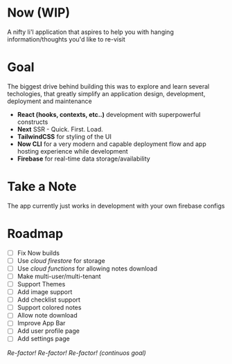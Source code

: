 # Now (WIP)
A nifty li'l application that aspires to help you with hanging information/thoughts you'd like to re-visit

# Goal
The biggest drive behind building this was to explore and learn several techologies, that greatly simplify
an application design, development, deployment and maintenance
- **React (hooks, contexts, etc..)** development with superpowerful constructs
- **Next** SSR - Quick. First. Load.
- **TailwindCSS** for styling of the UI
- **Now CLI** for a very modern and capable deployment flow and app hosting experience while development
- **Firebase** for real-time data storage/availability

# Take a Note
The app currently just works in development with your own firebase configs

# Roadmap
- [ ] Fix Now builds
- [ ] Use *cloud firestore* for storage
- [ ] Use *cloud functions* for allowing notes download
- [ ] Make multi-user/multi-tenant
- [ ] Support Themes
- [ ] Add image support
- [ ] Add checklist support
- [ ] Support colored notes
- [ ] Allow note download
- [ ] Improve App Bar
- [ ] Add user profile page
- [ ] Add settings page

*Re-factor! Re-factor! Re-factor! (continuos goal)*

